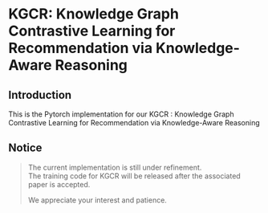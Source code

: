 # KGCR: Knowledge Graph Contrastive Learning for Recommendation via Knowledge-Aware Reasoning

## Introduction
This is the Pytorch implementation for our KGCR : Knowledge Graph Contrastive Learning for Recommendation via Knowledge-Aware Reasoning

## Notice
> The current implementation is still under refinement.  
> The training code for KGCR will be released after the associated paper is accepted.
>
> We appreciate your interest and patience.
